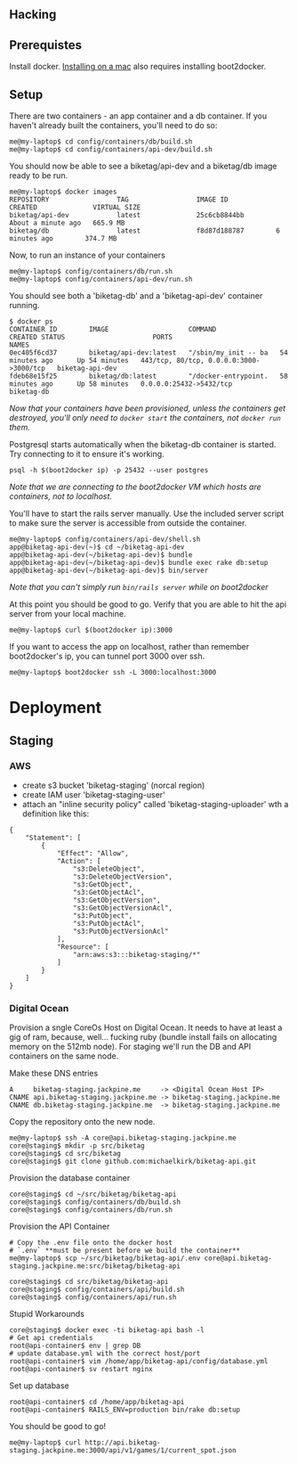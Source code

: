 Hacking
-------

Prerequistes
------------

Install docker. [Installing on a mac](https://docs.docker.com/installation/mac/)
also requires installing boot2docker.

Setup
-----

There are two containers - an app container and a db container. If you
haven't already built the containers, you'll need to do so:

    me@my-laptop$ cd config/containers/db/build.sh
    me@my-laptop$ cd config/containers/api-dev/build.sh

You should now be able to see a biketag/api-dev and a biketag/db image ready
to be run.

    me@my-laptop$ docker images
    REPOSITORY                 TAG                 IMAGE ID            CREATED              VIRTUAL SIZE
    biketag/api-dev            latest              25c6cb8844bb        About a minute ago   665.9 MB
    biketag/db                 latest              f8d87d188787        6 minutes ago        374.7 MB


Now, to run an instance of your containers

    me@my-laptop$ config/containers/db/run.sh
    me@my-laptop$ config/containers/api-dev/run.sh

You should see both a 'biketag-db' and a 'biketag-api-dev' container running.

    $ docker ps
    CONTAINER ID        IMAGE                    COMMAND                CREATED STATUS                      PORTS                                     NAMES
    0ec405f6cd37        biketag/api-dev:latest   "/sbin/my_init -- ba   54 minutes ago      Up 54 minutes   443/tcp, 80/tcp, 0.0.0.0:3000->3000/tcp   biketag-api-dev
    fdeb68e15f25        biketag/db:latest        "/docker-entrypoint.   58 minutes ago      Up 58 minutes   0.0.0.0:25432->5432/tcp                   biketag-db

*Now that your containers have been provisioned, unless the containers
get destroyed, you'll only need to `docker start` the containers, not
`docker run` them.*

Postgresql starts automatically when the biketag-db container is
started. Try connecting to it to ensure it's working.

    psql -h $(boot2docker ip) -p 25432 --user postgres

*Note that we are connecting to the boot2docker VM which hosts are
containers, not to localhost.*

You'll have to start the rails server manually. Use the included server
script to make sure the server is accessible from outside the container.

    me@my-laptop$ config/containers/api-dev/shell.sh
    app@biketag-api-dev(~)$ cd ~/biketag-api-dev
    app@biketag-api-dev(~/biketag-api-dev)$ bundle
    app@biketag-api-dev(~/biketag-api-dev)$ bundle exec rake db:setup
    app@biketag-api-dev(~/biketag-api-dev)$ bin/server

*Note that you can't simply run `bin/rails server` while on boot2docker*

At this point you should be good to go. Verify that you are able to hit
the api server from your local machine.

    me@my-laptop$ curl $(boot2docker ip):3000

If you want to access the app on localhost, rather than remember
boot2docker's ip, you can tunnel port 3000 over ssh.

    me@my-laptop$ boot2docker ssh -L 3000:localhost:3000

Deployment
==========

Staging
-------

### AWS

 * create s3 bucket 'biketag-staging' (norcal region)
 * create IAM user 'biketag-staging-user'
 * attach an "inline security policy" called 'biketag-staging-uploader' wth a definition like this:
```
{
    "Statement": [
        {
            "Effect": "Allow",
            "Action": [
                "s3:DeleteObject",
                "s3:DeleteObjectVersion",
                "s3:GetObject",
                "s3:GetObjectAcl",
                "s3:GetObjectVersion",
                "s3:GetObjectVersionAcl",
                "s3:PutObject",
                "s3:PutObjectAcl",
                "s3:PutObjectVersionAcl"
            ],
            "Resource": [
                "arn:aws:s3:::biketag-staging/*"
            ]
        }
    ]
}
```


### Digital Ocean
Provision a sngle CoreOs Host on Digital Ocean. It needs to have at
least a gig of ram, because, well... fucking ruby (bundle install fails
on allocating memory on the 512mb node). For staging we'll run the DB
and API containers on the same node.

Make these DNS entries

    A     biketag-staging.jackpine.me     -> <Digital Ocean Host IP>
    CNAME api.biketag-staging.jackpine.me -> biketag-staging.jackpine.me
    CNAME db.biketag-staging.jackpine.me  -> biketag-staging.jackpine.me

Copy the repository onto the new node.

    me@my-laptop$ ssh -A core@api.biketag-staging.jackpine.me
    core@staging$ mkdir -p src/biketag
    core@staging$ cd src/biketag
    core@staging$ git clone github.com:michaelkirk/biketag-api.git

Provision the database container

    core@staging$ cd ~/src/biketag/biketag-api
    core@staging$ config/containers/db/build.sh
    core@staging$ config/containers/db/run.sh

Provision the API Container

    # Copy the .env file onto the docker host
    # `.env` **must be present before we build the container**
    me@my-laptop$ scp ~/src/biketag/biketag-api/.env core@api.biketag-staging.jackpine.me:src/biketag/biketag-api

    core@staging$ cd src/biketag/biketag-api
    core@staging$ config/containers/api/build.sh
    core@staging$ config/containers/api/run.sh

Stupid Workarounds

    core@staging$ docker exec -ti biketag-api bash -l
    # Get api credentials
    root@api-container$ env | grep DB
    # update database.yml with the correct host/port
    root@api-container$ vim /home/app/biketag-api/config/database.yml
    root@api-container$ sv restart nginx

Set up database

    root@api-container$ cd /home/app/biketag-api
    root@api-container$ RAILS_ENV=production bin/rake db:setup

You should be good to go!

    me@my-laptop$ curl http://api.biketag-staging.jackpine.me:3000/api/v1/games/1/current_spot.json

